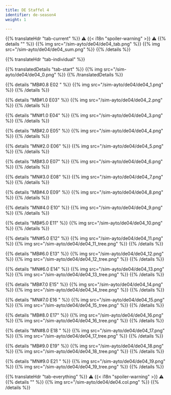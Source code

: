 ```yaml
---
title: DE Staffel 4
identifier: de-season4
weight: 1

---
```


{{% translateHdr "tab-current" %}}
:warning: {{< i18n "spoiler-warning" >}} :warning:
{{% details "" %}}
{{% img src="/sim-ayto/de04/de04_tab.png" %}}
{{% img src="/sim-ayto/de04/de04_sum.png" %}}
{{% /details %}}

{{% translateHdr "tab-individual" %}}

{{% translatedDetails "tab-start" %}}
{{% img src="/sim-ayto/de04/de04_0.png" %}}
{{% /translatedDetails %}}

{{% details "MB#0.8 E02 " %}}
{{% img src="/sim-ayto/de04/de04_1.png" %}}
{{% /details %}}

{{% details "MB#1.0 E03" %}}
{{% img src="/sim-ayto/de04/de04_2.png" %}}
{{% /details %}}

{{% details "MN#1.0 E04" %}}
{{% img src="/sim-ayto/de04/de04_3.png" %}}
{{% /details %}}

{{% details "MB#2.0 E05" %}}
{{% img src="/sim-ayto/de04/de04_4.png" %}}
{{% /details %}}

{{% details "MN#2.0 E06" %}}
{{% img src="/sim-ayto/de04/de04_5.png" %}}
{{% /details %}}

{{% details "MB#3.0 E07" %}}
{{% img src="/sim-ayto/de04/de04_6.png" %}}
{{% /details %}}

{{% details "MN#3.0 E08" %}}
{{% img src="/sim-ayto/de04/de04_7.png" %}}
{{% /details %}}

{{% details "MB#4.0 E09" %}}
{{% img src="/sim-ayto/de04/de04_8.png" %}}
{{% /details %}}

{{% details "MN#4.0 E10" %}}
{{% img src="/sim-ayto/de04/de04_9.png" %}}
{{% /details %}}

{{% details "MB#5.0 E11" %}}
{{% img src="/sim-ayto/de04/de04_10.png" %}}
{{% /details %}}

{{% details "MN#5.0 E12" %}}
{{% img src="/sim-ayto/de04/de04_11.png" %}}
{{% img src="/sim-ayto/de04/de04_11_tree.png" %}}
{{% /details %}}

{{% details "MB#6.0 E13" %}}
{{% img src="/sim-ayto/de04/de04_12.png" %}}
{{% img src="/sim-ayto/de04/de04_12_tree.png" %}}
{{% /details %}}

{{% details "MN#6.0 E14" %}}
{{% img src="/sim-ayto/de04/de04_13.png" %}}
{{% img src="/sim-ayto/de04/de04_13_tree.png" %}}
{{% /details %}}

{{% details "MB#7.0 E15" %}}
{{% img src="/sim-ayto/de04/de04_14.png" %}}
{{% img src="/sim-ayto/de04/de04_14_tree.png" %}}
{{% /details %}}

{{% details "MN#7.0 E16 " %}}
{{% img src="/sim-ayto/de04/de04_15.png" %}}
{{% img src="/sim-ayto/de04/de04_15_tree.png" %}}
{{% /details %}}

{{% details "MB#8.0 E17" %}}
{{% img src="/sim-ayto/de04/de04_16.png" %}}
{{% img src="/sim-ayto/de04/de04_16_tree.png" %}}
{{% /details %}}

{{% details "MN#8.0 E18 " %}}
{{% img src="/sim-ayto/de04/de04_17.png" %}}
{{% img src="/sim-ayto/de04/de04_17_tree.png" %}}
{{% /details %}}

{{% details "MB#9.0 E19" %}}
{{% img src="/sim-ayto/de04/de04_18.png" %}}
{{% img src="/sim-ayto/de04/de04_18_tree.png" %}}
{{% /details %}}

{{% details "MN#9.0 E21 " %}}
{{% img src="/sim-ayto/de04/de04_19.png" %}}
{{% img src="/sim-ayto/de04/de04_19_tree.png" %}}
{{% /details %}}

{{% translateHdr "tab-everything" %}}
:warning: {{< i18n "spoiler-warning" >}} :warning:
{{% details "" %}}
{{% img src="/sim-ayto/de04/de04.col.png" %}}
{{% /details %}}

